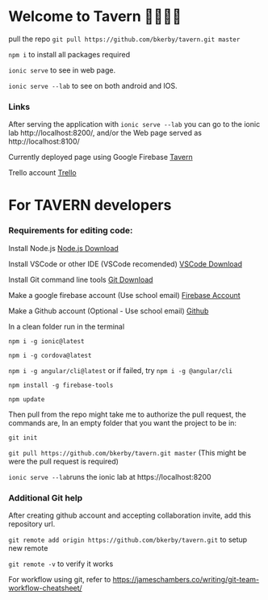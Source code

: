 # Welcome to Tavern 🍻🥃🥂🍷

pull the repo `git pull https://github.com/bkerby/tavern.git master`

`npm i` to install all packages required

`ionic serve` to see in web page.

`ionic serve --lab` to see on both android and IOS.

### Links

After serving the application with `ionic serve --lab` you can go to the ionic lab http://localhost:8200/,
and/or the Web page served as http://localhost:8100/

Currently deployed page using Google Firebase [Tavern](https://tavern-dev.firebaseapp.com/home)

Trello account [Trello](https://trello.com/b/Aygo8osV/tavern)

# For TAVERN developers 

### Requirements for editing code:

Install Node.js [Node.js Download](https://nodejs.org/en/)

Install VSCode or other IDE (VSCode recomended) [VSCode Download](https://code.visualstudio.com/download)

Install Git command line tools [Git Download](https://git-scm.com/downloads)

Make a google firebase account (Use school email) [Firebase Account](https://firebase.google.com/)

Make a Github account (Optional - Use school email) [Github](https://github.com/)

In a clean folder run in the terminal 

`npm i -g ionic@latest`

`npm i -g cordova@latest`

`npm i -g angular/cli@latest` or if failed, try `npm i -g @angular/cli`

`npm install -g firebase-tools`

`npm update`


Then pull from the repo might take me to authorize the pull request, the commands are,
In an empty folder that you want the project to be in:

`git init`

`git pull https://github.com/bkerby/tavern.git master` (This might be were the pull request is required)

`ionic serve --lab`runs the ionic lab at https://localhost:8200

### Additional Git help

After creating github account and accepting collaboration invite, add this repository url.

`git remote add origin https://github.com/bkerby/tavern.git` to setup new remote

`git remote -v` to verify it works

For workflow using git, refer to https://jameschambers.co/writing/git-team-workflow-cheatsheet/

